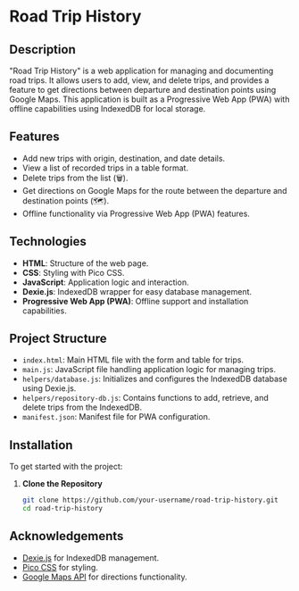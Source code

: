 # Road Trip History

## Description

"Road Trip History" is a web application for managing and documenting road trips. It allows users to add, view, and delete trips, and provides a feature to get directions between departure and destination points using Google Maps. This application is built as a Progressive Web App (PWA) with offline capabilities using IndexedDB for local storage.

## Features

- Add new trips with origin, destination, and date details.
- View a list of recorded trips in a table format.
- Delete trips from the list (🗑️).
- Get directions on Google Maps for the route between the departure and destination points (🗺️).
- Offline functionality via Progressive Web App (PWA) features.

## Technologies

- **HTML**: Structure of the web page.
- **CSS**: Styling with Pico CSS.
- **JavaScript**: Application logic and interaction.
- **Dexie.js**: IndexedDB wrapper for easy database management.
- **Progressive Web App (PWA)**: Offline support and installation capabilities.

## Project Structure

- `index.html`: Main HTML file with the form and table for trips.
- `main.js`: JavaScript file handling application logic for managing trips.
- `helpers/database.js`: Initializes and configures the IndexedDB database using Dexie.js.
- `helpers/repository-db.js`: Contains functions to add, retrieve, and delete trips from the IndexedDB.
- `manifest.json`: Manifest file for PWA configuration.

## Installation

To get started with the project:

1. **Clone the Repository**

   ```bash
   git clone https://github.com/your-username/road-trip-history.git
   cd road-trip-history

## Acknowledgements
- [Dexie.js](https://dexie.org/) for IndexedDB management.
- [Pico CSS](https://picocss.com/) for styling.
- [Google Maps API](https://www.google.com.br/maps) for directions functionality.